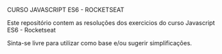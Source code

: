 CURSO JAVASCRIPT ES6 - ROCKETSEAT

Este repositório contem as resoluções dos exercicios do curso Javascript ES6 - Rocketseat

Sinta-se livre para utilizar como base e/ou sugerir simplificações.
